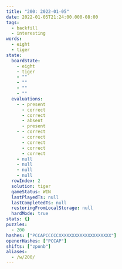 ```yaml
---
title: "200: 2022-01-05"
date: 2022-01-05T21:24:00.000-08:00
tags:
  - backfill
  - interesting
words:
  - eight
  - tiger
state:
  boardState:
    - eight
    - tiger
    - ""
    - ""
    - ""
    - ""
  evaluations:
    - - present
      - correct
      - correct
      - absent
      - present
    - - correct
      - correct
      - correct
      - correct
      - correct
    - null
    - null
    - null
    - null
  rowIndex: 2
  solution: tiger
  gameStatus: WIN
  lastPlayedTs: null
  lastCompletedTs: null
  restoringFromLocalStorage: null
  hardMode: true
stats: {}
puzzles:
  - 200
hashes: ["PCCAPCCCCCXXXXXXXXXXXXXXXXXXXX"]
openerHashes: ["PCCAP"]
shifts: ["zponb"]
aliases:
  - /w/200/
---
```

<!-- more -->
